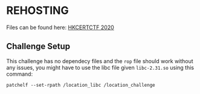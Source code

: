 # REHOSTING

Files can be found here: [HKCERTCTF 2020](https://github.com/hkcert-ctf/CTF-Challenges/tree/main/CTF-2020/4.%20Binary%20Exploitation/1.%20ROP/Challenge)

## Challenge Setup
This challenge has no dependecy files and the `rop` file should work without any issues, you might have to use the libc file given `libc-2.31.so` using this command:

```
patchelf --set-rpath /location_libc /location_challenge
```